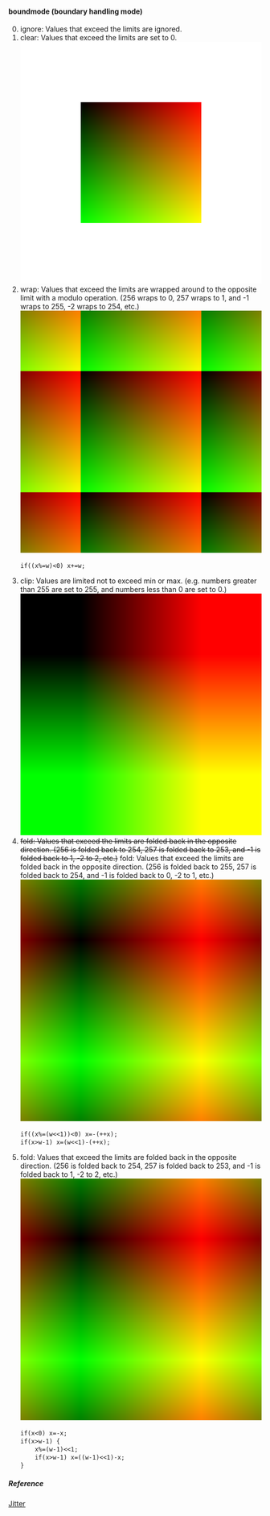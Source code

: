 #### boundmode (boundary handling mode)

0. ignore: Values that exceed the limits are ignored.
1. clear: Values that exceed the limits are set to 0.
	![](./images/1.png)
2. wrap: Values that exceed the limits are wrapped around to the opposite limit with a modulo operation. (256 wraps to 0, 257 wraps to 1, and -1 wraps to 255, -2 wraps to 254, etc.)
	![](./images/2.png)
	```
	if((x%=w)<0) x+=w;
	```
3. clip: Values are limited not to exceed min or max. (e.g. numbers greater than 255 are set to 255, and numbers less than 0 are set to 0.)
	![](./images/3.png)
4. ~~fold: Values that exceed the limits are folded back in the opposite direction. (256 is folded back to 254, 257 is folded back to 253, and -1 is folded back to 1, -2 to 2, etc.)~~
	fold: Values that exceed the limits are folded back in the opposite direction. (256 is folded back to 255, 257 is folded back to 254, and -1 is folded back to 0, -2 to 1, etc.)
	![](./images/4.png)
	```
	if((x%=(w<<1))<0) x=-(++x);
	if(x>w-1) x=(w<<1)-(++x);
	```
5. fold: Values that exceed the limits are folded back in the opposite direction. (256 is folded back to 254, 257 is folded back to 253, and -1 is folded back to 1, -2 to 2, etc.)
	![](./images/5.png)
	```
	if(x<0) x=-x;
	if(x>w-1) {
		x%=(w-1)<<1;
		if(x>w-1) x=((w-1)<<1)-x;
	}
	```
##### Reference
[Jitter](https://cycling74.com/products/jitter)